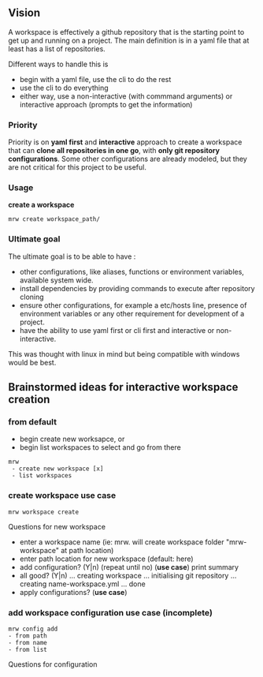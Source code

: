 ## Vision
A workspace is effectively a github repository that is the starting point to get up and running on a project.
The main definition is in a yaml file that at least has a list of repositories.

Different ways to handle this is
- begin with a yaml file, use the cli to do the rest
- use the cli to do everything
- either way, use a non-interactive (with commmand arguments) or interactive approach (prompts to get the information)
### Priority
Priority is on **yaml first** and **interactive** approach to create a workspace that can **clone all repositories in one go**, with **only git repository configurations**. Some other configurations are already modeled, but they are not critical for this project to be useful.
### Usage
**create a workspace**
```
mrw create workspace_path/
```
### Ultimate goal
The ultimate goal is to be able to have :
- other configurations, like aliases, functions or environment variables, available system wide.
- install dependencies by providing commands to execute after repository cloning
- ensure other configurations, for example a etc/hosts line, presence of environment variables or any other requirement for development of a project.
- have the ability to use yaml first or cli first and interactive or non-interactive.

This was thought with linux in mind but being compatible with windows would be best.

## Brainstormed ideas for interactive workspace creation
### from default
- begin create new worksapce, or
- begin list workspaces to select and go from there
```
mrw
 - create new workspace [x]
 - list workspaces
```
### create workspace use case
```
mrw workspace create
```
Questions for new workspace
- enter a workspace name (ie: mrw. will create workspace folder "mrw-workspace" at path location)
- enter path location for new workspace (default: here)
- add configuration? (Y|n) (repeat until no) (**use case**)
print summary
- all good? (Y|n)
... creating workspace 
... initialising git repository
... creating name-workspace.yml
... done
- apply configurations? (**use case**)

### add workspace configuration use case (incomplete)
```
mrw config add
- from path
- from name
- from list
```
Questions for configuration
